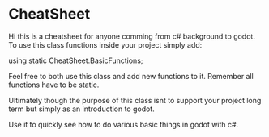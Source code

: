 # CheatSheet
Hi this is a cheatsheet for anyone comming from c# background to godot.
To use this class functions inside your project simply add:

using static CheatSheet.BasicFunctions;

Feel free to both use this class and add new functions to it.
Remember all functions have to be static.

Ultimately though the purpose of this class isnt to support your project long term but simply as an introduction to godot.

Use it to quickly see how to do various basic things in godot with c#.
